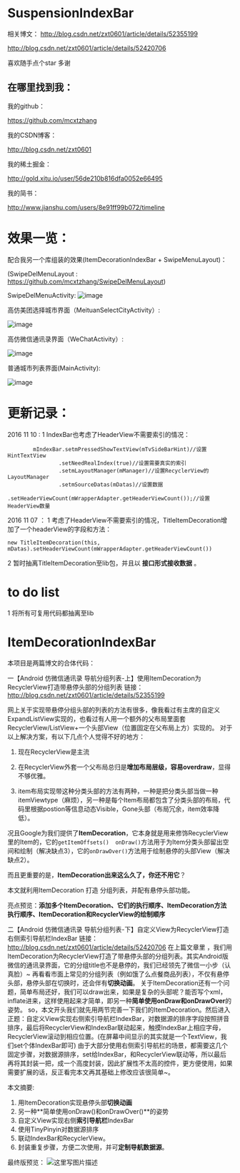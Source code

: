# SuspensionIndexBar
相关博文：
http://blog.csdn.net/zxt0601/article/details/52355199

http://blog.csdn.net/zxt0601/article/details/52420706

喜欢随手点个star 多谢 

##  在哪里找到我：
我的github：

https://github.com/mcxtzhang

我的CSDN博客：

http://blog.csdn.net/zxt0601

我的稀土掘金：

http://gold.xitu.io/user/56de210b816dfa0052e66495

我的简书：

http://www.jianshu.com/users/8e91ff99b072/timeline

# 效果一览：
配合我另一个库组装的效果(ItemDecorationIndexBar + SwipeMenuLayout)：

(SwipeDelMenuLayout : https://github.com/mcxtzhang/SwipeDelMenuLayout)

SwipeDelMenuActivity:
![image](https://github.com/mcxtzhang/ItemDecorationIndexBar/blob/master/gif/ItemDecorationIndexBar_SwipeDel.gif)

高仿美团选择城市界面（MeituanSelectCityActivity）:

![image](https://github.com/mcxtzhang/ItemDecorationIndexBar/blob/master/gif/meituan.gif)

高仿微信通讯录界面（WeChatActivity）:

![image](https://github.com/mcxtzhang/ItemDecorationIndexBar/blob/master/gif/weixin.gif)

普通城市列表界面(MainActivity):

![image](https://github.com/mcxtzhang/ItemDecorationIndexBar/blob/master/gif/citylist)



# 更新记录：
2016 11 10 :
1 IndexBar也考虑了HeaderView不需要索引的情况：
```
        mIndexBar.setmPressedShowTextView(mTvSideBarHint)//设置HintTextView
                .setNeedRealIndex(true)//设置需要真实的索引
                .setmLayoutManager(mManager)//设置RecyclerView的LayoutManager
                .setmSourceDatas(mDatas)//设置数据
                .setHeaderViewCount(mWrapperAdapter.getHeaderViewCount());//设置HeaderView数量
```

2016 11 07 ：
1 考虑了HeaderView不需要索引的情况，TitleItemDecoration增加了一个headerView的字段和方法：
```
new TitleItemDecoration(this, mDatas).setHeaderViewCount(mWrapperAdapter.getHeaderViewCount())
```
2 暂时抽离TitleItemDecoration至lib包，并且以 **接口形式接收数据** 。


# to do list
1 将所有可复用代码都抽离至lib


# ItemDecorationIndexBar
本项目是两篇博文的合体代码：

一【Android 仿微信通讯录 导航分组列表-上】使用ItemDecoration为RecyclerView打造带悬停头部的分组列表
链接：http://blog.csdn.net/zxt0601/article/details/52355199


网上关于实现带悬停分组头部的列表的方法有很多，像我看过有主席的自定义ExpandListView实现的，也看过有人用一个额外的父布局里面套 RecyclerView/ListView+一个头部View（位置固定在父布局上方）实现的。
对于以上解决方案，有以下几点个人觉得不好的地方：

1. 现在RecyclerView是主流

2. 在RecyclerView外套一个父布局总归是**增加布局层级，容易overdraw**，显得不够优雅。

3. item布局实现带这种分类头部的方法有两种，一种是把分类头部当做一种itemViewtype（麻烦），另一种是每个Item布局都包含了分类头部的布局，代码里根据postion等信息动态Visible，Gone头部（布局冗余，item效率降低）。

况且Google为我们提供了**ItemDecoration**，它本身就是用来修饰RecyclerView里的Item的，它的```getItemOffsets()  onDraw()```方法用于为Item分类头部留出空间和绘制（解决缺点3），它的```onDrawOver()```方法用于绘制悬停的头部View（解决缺点2）。

而且更重要的是，**ItemDecoration出来这么久了，你还不用它**？

本文就利用ItemDecoration 打造 分组列表，并配有悬停头部功能。


亮点预览：**添加多个ItemDecoration、它们的执行顺序、ItemDecoration方法执行顺序、ItemDecoration和RecyclerView的绘制顺序**


二【Android 仿微信通讯录 导航分组列表-下】自定义View为RecyclerView打造右侧索引导航栏IndexBar
链接： http://blog.csdn.net/zxt0601/article/details/52420706
在上篇文章里
，我们用ItemDecoration为RecyclerView打造了带悬停头部的分组列表。其实Android版微信的通讯录界面，它的分组title也不是悬停的，我们已经领先了微信一小步（认真脸）~
再看看市面上常见的分组列表（例如饿了么点餐商品列表），不仅有悬停头部，悬停头部在切换时，还会伴有**切换动画**。
关于ItemDecoration还有一个问题，简单布局还好，我们可以draw出来，如果是复杂的头部呢？能否写个xml，inflate进来，这样使用起来才简单，即另一种**简单使用onDraw和onDrawOver**的姿势。
so，本文开头我们就先用两节完善一下我们的ItemDecoration。然后进入正题：自定义View实现右侧索引导航栏IndexBar，对数据源的排序字段按照拼音排序，最后将RecyclerView和IndexBar联动起来，触摸IndexBar上相应字母，RecyclerView滚动到相应位置。(在屏幕中间显示的其实就是一个TextView，我们set个体IndexBar即可)
由于大部分使用右侧索引导航栏的场景，都需要这几个固定步骤，对数据源排序，set给IndexBar，和RecyclerView联动等，所以最后再将其封装一把，成一个高度封装，因此扩展性不太高的控件，更方便使用，如果需要扩展的话，反正看完本文再其基础上修改应该很简单~。

本文摘要:
 1. 用ItemDecoration实现悬停头部**切换动画**
 2. 另一种**简单使用onDraw()和onDrawOver()**的姿势
 3. 自定义View实现右侧**索引导航栏**IndexBar
 4. 使用TinyPinyin对数据源排序
 5. 联动IndexBar和RecyclerView。
 6. 封装重复步骤，方便二次使用，并可**定制导航数据源**。
 
 最终版预览：
![这里写图片描述](http://img.blog.csdn.net/20160905233755209)
